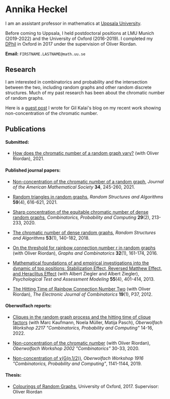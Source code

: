 # Annika Heckel


I am an assistant professor in mathematics at [Uppsala University](https://katalog.uu.se/profile/?id=N22-71). 

Before coming to Uppsala, I held postdoctoral positions at LMU Munich (2019-2022) and the University of Oxford (2016-2019). I completed my [DPhil](https://ora.ox.ac.uk/objects/uuid:79e14d55-0589-4e17-bbb5-a216d81b8875) in Oxford in 2017 under the supervision of Oliver Riordan.

**Email:** `FIRSTNAME.LASTNAME@math.uu.se`

## Research

I am interested in combinatorics and probability and the intersection between the two, including random graphs and other random discrete structures. Much of my past research has been about the chromatic number of random graphs.

Here is a [guest post](https://gilkalai.wordpress.com/2021/10/03/to-cheer-you-up-in-difficult-times-32-annika-heckels-guest-post-how-does-the-chromatic-number-of-a-random-graph-vary/) I wrote for Gil Kalai's blog on my recent work showing non-concentration of the chromatic number.

## Publications

#### Submitted:

- [How does the chromatic number of a random graph vary?](https://arxiv.org/abs/2103.14014) (with Oliver Riordan), 2021.

#### Published journal papers:

- [Non-concentration of the chromatic number of a random graph](https://arxiv.org/abs/1906.11808), *Journal of the American Mathematical Society* **34**, 245-260, 2021.

- [Random triangles in random graphs](https://arxiv.org/abs/1802.08472), *Random Structures and Algorithms* **59**(4), 616-621, 2021.

- [Sharp concentration of the equitable chromatic number of dense random graphs](https://arxiv.org/abs/1712.07407), *Combinatorics, Probability and Computing* **29**(2), 213-233, 2020.

- [The chromatic number of dense random graphs](https://arxiv.org/abs/1603.04836), *Random Structures and Algorithms* **53**(1), 140-182, 2018.

- [On the threshold for rainbow connection number r in random graphs](https://arxiv.org/abs/1307.7747) (with Oliver Riordan), *Graphs and Combinatorics* **32**(1), 161-174, 2016.

- [Mathematical foundations of and empirical investigations into the dynamic of top positions: Stabilization Effect, Reversed Matthew Effect, and Heraclitus Effect](http://www.psychologie-aktuell.com/fileadmin/download/ptam/4-2013_20131217/05_Ziegler.pdf) (with Albert Ziegler and Albert Ziegler), *Psychological Test and Assessment Modeling* **55**(4), 401-414, 2013.

- [The Hitting Time of Rainbow Connection Number Two](https://www.combinatorics.org/ojs/index.php/eljc/article/view/v19i4p37) (with Oliver Riordan), *The Electronic Journal of Combinatorics* **19**(1), P37, 2012.


#### Oberwolfach reports:

- [Cliques in the random graph process and the hitting time of clique factors](https://publications.mfo.de/handle/mfo/3964) (with Marc Kaufmann, Noela Müller, Matija Pasch), *Oberwolfach Workshop 2217 "Combinatorics, Probability and Computing"* 14-16, 2022.

- [Non-concentration of the chromatic number](https://publications.mfo.de/handle/mfo/3702) (with Oliver Riordan), *Oberwolfach Workshop 2002 "Combinatorics"* 30-33, 2020.

- [Non-concentration of χ(G(n,1/2))](https://publications.mfo.de/handle/mfo/3752), *Oberwolfach Workshop 1916 "Combinatorics, Probability and Computing"*, 1141-1144, 2019.


#### Thesis:

- [Colourings of Random Graphs](https://www.mathematik.uni-muenchen.de/~heckel/thesis-final.pdf), University of Oxford, 2017. Supervisor: Oliver Riordan
